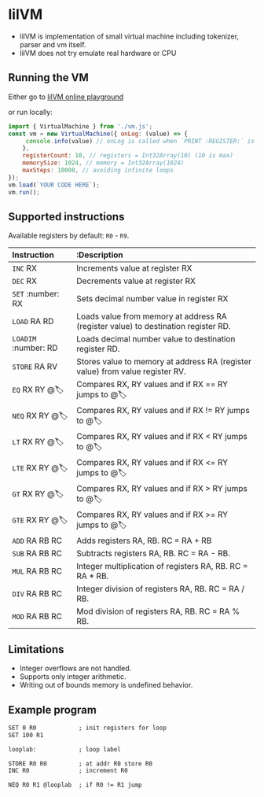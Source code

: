 # lilVM

- lilVM is implementation of small virtual machine including tokenizer, parser and vm itself.
- lilVM does not try emulate real hardware or CPU

## Running the VM

Either go to [lilVM online playground](http://rybarix.github.io/lilvm)

or run locally:

```js
import { VirtualMachine } from './vm.js';
const vm = new VirtualMachine({ onLog: (value) => {
	 console.info(value) // onLog is called when `PRINT :REGISTER:` is called.
	},
	registerCount: 10, // registers = Int32Array(10) (10 is max)
	memorySize: 1024, // memory = Int32Array(1024)
	maxSteps: 10000, // avoiding infinite loops
});
vm.load(`YOUR CODE HERE`);
vm.run();
```

## Supported instructions

Available registers by default: `R0` - `R9`.


|Instruction|:Description|
|:-------------|:-------------|
|`INC` RX 	| Increments value at register RX |
|`DEC` RX 	| Decrements value at register RX |
|`SET` :number: RX 	| Sets decimal number value in register RX |
|`LOAD` RA RD 	| Loads value from memory at address RA (register value) to destination register RD. |
|`LOADIM` :number: RD 	| Loads decimal number value to destination register RD. |
|`STORE` RA RV 	| Stores value to memory at address RA (register value) from value register RV. |
|`EQ` RX RY @:label: 	| Compares RX, RY values and if RX == RY jumps to @:label: |
|`NEQ` RX RY @:label: 	| Compares RX, RY values and if RX != RY jumps to @:label: |
|`LT` RX RY @:label: 	| Compares RX, RY values and if RX < RY jumps to @:label: |
|`LTE` RX RY @:label: 	| Compares RX, RY values and if RX <= RY jumps to @:label: |
|`GT` RX RY @:label: 	| Compares RX, RY values and if RX > RY jumps to @:label: |
|`GTE` RX RY @:label: 	| Compares RX, RY values and if RX >= RY jumps to @:label: |
|`ADD` RA RB RC 	| Adds registers RA, RB. RC = RA + RB |
|`SUB` RA RB RC 	| Subtracts registers RA, RB. RC = RA - RB. |
|`MUL` RA RB RC 	| Integer multiplication of registers RA, RB. RC = RA * RB. |
|`DIV` RA RB RC 	| Integer division of registers RA, RB. RC = RA / RB. |
|`MOD` RA RB RC 	| Mod division of registers RA, RB. RC = RA % RB. |

## Limitations
- Integer overflows are not handled.
- Supports only integer arithmetic.
- Writing out of bounds memory is undefined behavior.

## Example program

```txt
SET 0 R0            ; init registers for loop
SET 100 R1

looplab:            ; loop label

STORE R0 R0         ; at addr R0 store R0
INC R0              ; increment R0

NEQ R0 R1 @looplab  ; if R0 != R1 jump
```
